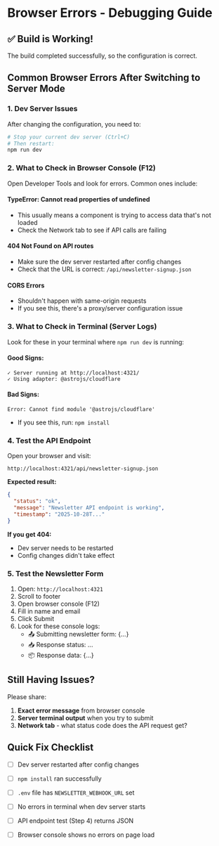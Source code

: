 # Browser Errors - Debugging Guide

## ✅ Build is Working!
The build completed successfully, so the configuration is correct.

## Common Browser Errors After Switching to Server Mode

### 1. **Dev Server Issues**
After changing the configuration, you need to:
```bash
# Stop your current dev server (Ctrl+C)
# Then restart:
npm run dev
```

### 2. **What to Check in Browser Console (F12)**

Open Developer Tools and look for errors. Common ones include:

#### **TypeError: Cannot read properties of undefined**
- This usually means a component is trying to access data that's not loaded
- Check the Network tab to see if API calls are failing

#### **404 Not Found on API routes**
- Make sure the dev server restarted after config changes
- Check that the URL is correct: `/api/newsletter-signup.json`

#### **CORS Errors**
- Shouldn't happen with same-origin requests
- If you see this, there's a proxy/server configuration issue

### 3. **What to Check in Terminal (Server Logs)**

Look for these in your terminal where `npm run dev` is running:

#### **Good Signs:**
```
✓ Server running at http://localhost:4321/
✓ Using adapter: @astrojs/cloudflare
```

#### **Bad Signs:**
```
Error: Cannot find module '@astrojs/cloudflare'
```
- If you see this, run: `npm install`

### 4. **Test the API Endpoint**

Open your browser and visit:
```
http://localhost:4321/api/newsletter-signup.json
```

**Expected result:**
```json
{
  "status": "ok",
  "message": "Newsletter API endpoint is working",
  "timestamp": "2025-10-28T..."
}
```

**If you get 404:**
- Dev server needs to be restarted
- Config changes didn't take effect

### 5. **Test the Newsletter Form**

1. Open: `http://localhost:4321`
2. Scroll to footer
3. Open browser console (F12)
4. Fill in name and email
5. Click Submit
6. Look for these console logs:
   - 📤 Submitting newsletter form: {...}
   - 📥 Response status: ...
   - 📦 Response data: {...}

## Still Having Issues?

Please share:
1. **Exact error message** from browser console
2. **Server terminal output** when you try to submit
3. **Network tab** - what status code does the API request get?

## Quick Fix Checklist

- [ ] Dev server restarted after config changes
- [ ] `npm install` ran successfully
- [ ] `.env` file has `NEWSLETTER_WEBHOOK_URL` set
- [ ] No errors in terminal when dev server starts
- [ ] API endpoint test (Step 4) returns JSON
- [ ] Browser console shows no errors on page load


